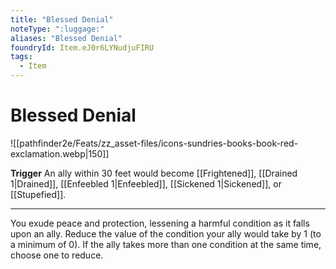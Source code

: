 ```yaml
---
title: "Blessed Denial"
noteType: ":luggage:"
aliases: "Blessed Denial"
foundryId: Item.eJ0r6LYNudjuFIRU
tags:
  - Item
---
```


# Blessed Denial
![[pathfinder2e/Feats/zz_asset-files/icons-sundries-books-book-red-exclamation.webp|150]]

**Trigger** An ally within 30 feet would become [[Frightened]], [[Drained 1|Drained]], [[Enfeebled 1|Enfeebled]], [[Sickened 1|Sickened]], or [[Stupefied]].

* * *

You exude peace and protection, lessening a harmful condition as it falls upon an ally. Reduce the value of the condition your ally would take by 1 (to a minimum of 0). If the ally takes more than one condition at the same time, choose one to reduce.
